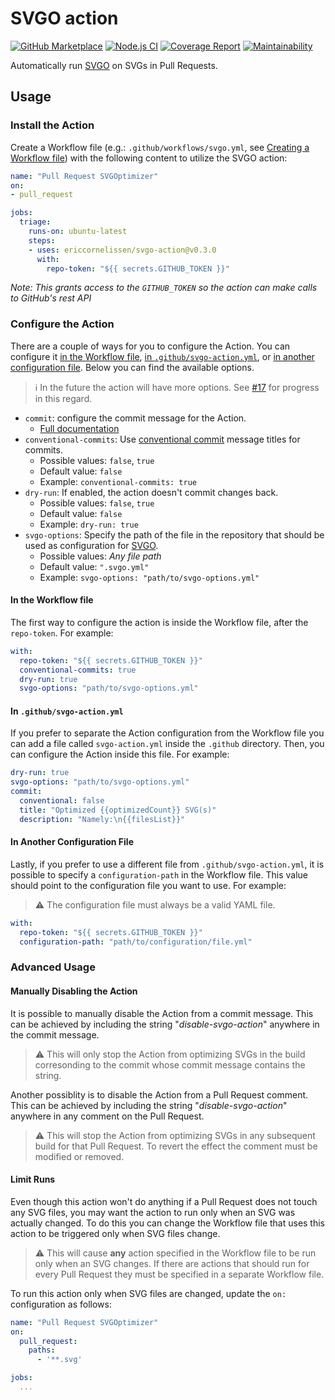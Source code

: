 # SVGO action

[![GitHub Marketplace][marketplace-image]][marketplace-url]
[![Node.js CI][ci-image]][ci-url]
[![Coverage Report][coverage-image]][coverage-url]
[![Maintainability][maintainability-image]][maintainability-url]

Automatically run [SVGO] on SVGs in Pull Requests.

## Usage

### Install the Action

Create a Workflow file (e.g.: `.github/workflows/svgo.yml`, see [Creating a
Workflow file]) with the following content to utilize the SVGO action:

```yaml
name: "Pull Request SVGOptimizer"
on:
- pull_request

jobs:
  triage:
    runs-on: ubuntu-latest
    steps:
    - uses: ericcornelissen/svgo-action@v0.3.0
      with:
        repo-token: "${{ secrets.GITHUB_TOKEN }}"
```

_Note: This grants access to the `GITHUB_TOKEN` so the action can make calls to
GitHub's rest API_

### Configure the Action

There are a couple of ways for you to configure the Action. You can configure it
[in the Workflow file], [in `.github/svgo-action.yml`], or [in another
configuration file]. Below you can find the available options.

> :information_source: In the future the action will have more options. See
> [#17] for progress in this regard.

- `commit`: configure the commit message for the Action.
  - [Full documentation](docs/configuring-the-commit.md)
- `conventional-commits`: Use [conventional commit] message titles for commits.
  - Possible values: `false`, `true`
  - Default value: `false`
  - Example: `conventional-commits: true`
- `dry-run`: If enabled, the action doesn't commit changes back.
  - Possible values: `false`, `true`
  - Default value: `false`
  - Example: `dry-run: true`
- `svgo-options`: Specify the path of the file in the repository that should be
  used as configuration for [SVGO].
  - Possible values: _Any file path_
  - Default value: `".svgo.yml"`
  - Example: `svgo-options: "path/to/svgo-options.yml"`

#### In the Workflow file

The first way to configure the action is inside the Workflow file, after the
`repo-token`. For example:

```yaml
with:
  repo-token: "${{ secrets.GITHUB_TOKEN }}"
  conventional-commits: true
  dry-run: true
  svgo-options: "path/to/svgo-options.yml"
```

#### In `.github/svgo-action.yml`

If you prefer to separate the Action configuration from the Workflow file you
can add a file called `svgo-action.yml` inside the `.github` directory. Then,
you can configure the Action inside this file. For example:

```yaml
dry-run: true
svgo-options: "path/to/svgo-options.yml"
commit:
  conventional: false
  title: "Optimized {{optimizedCount}} SVG(s)"
  description: "Namely:\n{{filesList}}"
```

#### In Another Configuration File

Lastly, if you prefer to use a different file from `.github/svgo-action.yml`,
it is possible to specify a `configuration-path` in the Workflow file. This
value should point to the configuration file you want to use. For example:

> :warning: The configuration file must always be a valid YAML file.

```yaml
with:
  repo-token: "${{ secrets.GITHUB_TOKEN }}"
  configuration-path: "path/to/configuration/file.yml"
```

### Advanced Usage

#### Manually Disabling the Action

It is possible to manually disable the Action from a commit message. This can be
achieved by including the string "_disable-svgo-action_" anywhere in the commit
message.

> :warning: This will only stop the Action from optimizing SVGs in the build
> corresonding to the commit whose commit message contains the string.

Another possiblity is to disable the Action from a Pull Request comment. This
can be achieved by including the string "_disable-svgo-action_" anywhere in any
comment on the Pull Request.

> :warning: This will stop the Action from optimizing SVGs in any subsequent
> build for that Pull Request. To revert the effect the comment must be modified
> or removed.

#### Limit Runs

Even though this action won't do anything if a Pull Request does not touch any
SVG files, you may want the action to run only when an SVG was actually changed.
To do this you can change the Workflow file that uses this action to be
triggered only when SVG files change.

> :warning: This will cause **any** action specified in the Workflow file to be
> run only when an SVG changes. If there are actions that should run for every
> Pull Request they must be specified in a separate Workflow file.

To run this action only when SVG files are changed, update the `on:`
configuration as follows:

```yaml
name: "Pull Request SVGOptimizer"
on:
  pull_request:
    paths:
      - '**.svg'

jobs:
  ...
```

[marketplace-url]: https://github.com/marketplace/actions/svgo-action
[marketplace-image]: https://img.shields.io/badge/Marketplace-v0.3.0-undefined.svg?logo=github&logoColor=white&style=flat
[ci-url]: https://github.com/ericcornelissen/svgo-action/actions?query=workflow%3A%22Node.js+CI%22+branch%3Adevelop
[ci-image]: https://github.com/ericcornelissen/svgo-action/workflows/Node.js%20CI/badge.svg
[coverage-url]: https://codecov.io/gh/ericcornelissen/svgo-action
[coverage-image]: https://codecov.io/gh/ericcornelissen/svgo-action/branch/develop/graph/badge.svg
[maintainability-url]: https://codeclimate.com/github/ericcornelissen/svgo-action/maintainability
[maintainability-image]: https://api.codeclimate.com/v1/badges/4b1085a28f00ec5f9225/maintainability
[SVGO]: https://github.com/svg/svgo
[Creating a Workflow file]: https://help.github.com/en/articles/configuring-a-workflow#creating-a-workflow-file
[in the Workflow file]: #in-the-workflow-file
[in `.github/svgo-action.yml`]: #in-githubsvgo-actionyml
[in another configuration file]: #in-another-configuration-file
[#17]: https://github.com/ericcornelissen/svgo-action/issues/17
[conventional commit]: https://www.conventionalcommits.org/en/v1.0.0/
